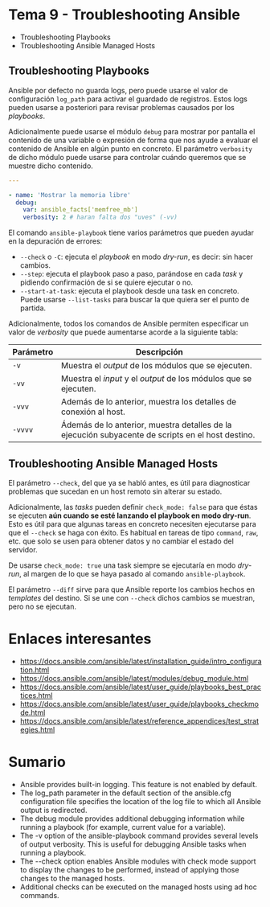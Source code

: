 # Tema 9 - Troubleshooting Ansible

- Troubleshooting Playbooks
- Troubleshooting Ansible Managed Hosts

## Troubleshooting Playbooks

Ansible por defecto no guarda logs, pero puede usarse el valor de configuración `log_path` para activar el guardado de registros. Estos logs pueden usarse a posteriori para revisar problemas causados por los _playbooks_.

Adicionalmente puede usarse el módulo `debug` para mostrar por pantalla el contenido de una variable o expresión de forma que nos ayude a evaluar el contenido de Ansible en algún punto en concreto. El parámetro `verbosity` de dicho módulo puede usarse para controlar cuándo queremos que se muestre dicho contenido.

```yaml
---

- name: 'Mostrar la memoria libre'
  debug:
    var: ansible_facts['memfree_mb']
    verbosity: 2 # haran falta dos "uves" (-vv)
```

El comando `ansible-playbook` tiene varios parámetros que pueden ayudar en la depuración de errores:

- `--check` o `-C`: ejecuta el _playbook_ en modo _dry-run_, es decir: sin hacer cambios.
- `--step`: ejecuta el playbook paso a paso, parándose en cada _task_ y pidiendo confirmación de si se quiere ejecutar o no.
- `--start-at-task`: ejecuta el playbook desde una task en concreto. Puede usarse `--list-tasks` para buscar la que quiera ser el punto de partida.

Adicionalmente, todos los comandos de Ansible permiten especificar un valor de _verbosity_ que puede aumentarse acorde a la siguiente tabla:


| Parámetro | Descripción |
| --------- | ------------|
| `-v`      | Muestra el _output_ de los módulos que se ejecuten. |
| `-vv`     | Muestra el _input_ y el _output_ de los módulos que se ejecuten. |
| `-vvv`    | Además de lo anterior, muestra los detalles de conexión al host. |
| `-vvvv`   | Ádemás de lo anterior, muestra detalles de la ejecución subyacente de scripts en el host destino. |

## Troubleshooting Ansible Managed Hosts

El parámetro `--check`, del que ya se habló antes, es útil para diagnosticar problemas que sucedan en un host remoto sin alterar su estado.

Adicionalmente, las _tasks_ pueden definir `check_mode: false` para que éstas se ejecuten **aún cuando se esté lanzando el playbook en modo dry-run**. Esto es útil para que algunas tareas en concreto necesiten ejecutarse para que el `--check` se haga con éxito. Es habitual en tareas de tipo `command`, `raw`, etc. que solo se usen para obtener datos y no cambiar el estado del servidor.

De usarse `check_mode: true` una task siempre se ejecutaría en modo _dry-run_, al margen de lo que se haya pasado al comando `ansible-playbook`.

El parámetro `--diff` sirve para que Ansible reporte los cambios hechos en _templates_ del destino. Si se une con `--check`  dichos cambios se muestran, pero no se ejecutan.

# Enlaces interesantes

- https://docs.ansible.com/ansible/latest/installation_guide/intro_configuration.html
- https://docs.ansible.com/ansible/latest/modules/debug_module.html
- https://docs.ansible.com/ansible/latest/user_guide/playbooks_best_practices.html
- https://docs.ansible.com/ansible/latest/user_guide/playbooks_checkmode.html
- https://docs.ansible.com/ansible/latest/reference_appendices/test_strategies.html

# Sumario

- Ansible provides built-in logging. This feature is not enabled by default.
- The log_path parameter in the default section of the ansible.cfg configuration file specifies the location of the log file to which all Ansible output is redirected.
- The debug module provides additional debugging information while running a playbook (for example, current value for a variable).
- The -v option of the ansible-playbook command provides several levels of output verbosity. This is useful for debugging Ansible tasks when running a playbook.
- The --check option enables Ansible modules with check mode support to display the changes to be performed, instead of applying those changes to the managed hosts.
- Additional checks can be executed on the managed hosts using ad hoc commands.

